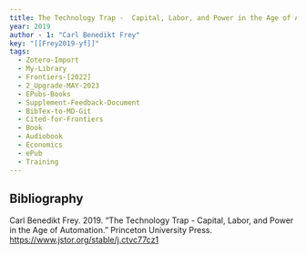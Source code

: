 ```yaml
---
title: The Technology Trap -  Capital, Labor, and Power in the Age of Automation
year: 2019
author - 1: "Carl Benedikt Frey"
key: "[[Frey2019-yf]]"
tags:
  - Zotero-Import
  - My-Library
  - Frontiers-[2022]
  - 2_Upgrade-MAY-2023
  - EPubs-Books
  - Supplement-Feedback-Document
  - BibTex-to-MD-Git
  - Cited-for-Frontiers
  - Book
  - Audiobook
  - Economics
  - ePub
  - Training
---
```


## Bibliography
Carl Benedikt Frey. 2019. “The Technology Trap -  Capital, Labor, and Power in the Age of Automation.” Princeton University Press. https://www.jstor.org/stable/j.ctvc77cz1
